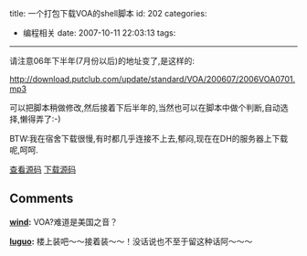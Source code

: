 title: 一个打包下载VOA的shell脚本
id: 202
categories:
  - 编程相关
date: 2007-10-11 22:03:13
tags:
---

请注意06年下半年(7月份以后)的地址变了,是这样的:

http://download.putclub.com/update/standard/VOA/200607/2006VOA0701.mp3

可以把脚本稍做修改,然后接着下后半年的,当然也可以在脚本中做个判断,自动选择,懒得弄了:-)

BTW:我在宿舍下载很慢,有时都几乎连接不上去,郁闷,现在在DH的服务器上下载呢,呵呵.

[查看源码](http://cocobear.github.io/code/html/voa.sh.html)
[下载源码](http://cocobear.github.io/code/voa.sh)
## Comments

**[wind](#1951 "2007-10-11 23:23:29"):** VOA?难道是美国之音？

**[luguo](#1957 "2007-10-12 12:49:44"):** 楼上装吧～～接着装～～！没话说也不至于留这种话阿～～～

